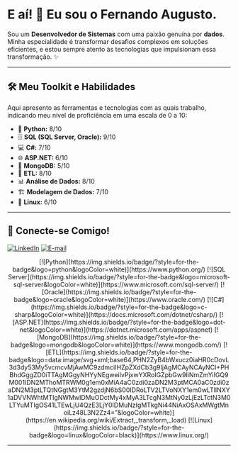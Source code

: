 # E aí! 👋 Eu sou o Fernando Augusto.

Sou um **Desenvolvedor de Sistemas** com uma paixão genuína por **dados**. Minha especialidade é transformar desafios complexos em soluções eficientes, e estou sempre atento às tecnologias que impulsionam essa transformação. ✨

---

## 🛠️ Meu Toolkit e Habilidades

Aqui apresento as ferramentas e tecnologias com as quais trabalho, indicando meu nível de proficiência em uma escala de 0 a 10:

* 🐍 **Python:** 8/10
* 🗄️ **SQL (SQL Server, Oracle):** 9/10
* 💻 **C#:** 7/10
* 🌐 **ASP.NET:** 6/10
* 🍃 **MongoDB:** 5/10
* 🔀 **ETL:** 8/10
* 📊 **Análise de Dados:** 8/10
* 🏗️ **Modelagem de Dados:** 7/10
* 🐧 **Linux:** 6/10

---

## 🤝 Conecte-se Comigo!

[![LinkedIn](https://img.shields.io/badge/LinkedIn-0077B5?style=for-the-badge&logo=linkedin&logoColor=white)](https://br.linkedin.com/in/fernando-augusto-ba286b240)
[![E-mail](https://img.shields.io/badge/Gmail-D14836?style=for-the-badge&logo=gmail&logoColor=white)](mailto:nando.aju.2001@gmail.com)

<p align="center">
  [![Python](https://img.shields.io/badge/?style=for-the-badge&logo=python&logoColor=white)](https://www.python.org/)
  [![SQL Server](https://img.shields.io/badge/?style=for-the-badge&logo=microsoft-sql-server&logoColor=white)](https://www.microsoft.com/sql-server/)
  [![Oracle](https://img.shields.io/badge/?style=for-the-badge&logo=oracle&logoColor=white)](https://www.oracle.com/)
  [![C#](https://img.shields.io/badge/?style=for-the-badge&logo=c-sharp&logoColor=white)](https://docs.microsoft.com/dotnet/csharp/)
  [![ASP.NET](https://img.shields.io/badge/?style=for-the-badge&logo=dot-net&logoColor=white)](https://dotnet.microsoft.com/apps/aspnet)
  [![MongoDB](https://img.shields.io/badge/?style=for-the-badge&logo=mongodb&logoColor=white)](https://www.mongodb.com/)
  [![ETL](https://img.shields.io/badge/?style=for-the-badge&logo=data:image/svg+xml;base64,PHN2ZyB4bWxucz0iaHR0cDovL3d3dy53My5vcmcvMjAwMC9zdmciIHZpZXdCb3g9IjAgMCAyNCAyNCI+PHBhdGggZD0iTTAgMGgyNHYyNEgweiIvPjxwYXRoIGZpbGw9IiNmZmYiIGQ9M001IDN2MThoMTRWM0g1em0xMiA4aC0zdi0zaDN2M3ptMCA0aC0zdi0zaDN2M3ptLTQtNGgtM3YtM2gzdjN6bS00IDRoLTV2LTVoNXY1em0wLTlINXY1aDVVNWhtMTIgNWMwIDMuODctMy4xMyA3LTcgN3MtNy0zLjEzLTctN3M0LTYuMTIgOS41LTEwLjU4QzE3LjY0IDMuNzIgMTkgNi44NiAxOSAxMWgtMnoiLz48L3N2Zz4="&logoColor=white)](https://en.wikipedia.org/wiki/Extract,_transform,_load)
  [![Linux](https://img.shields.io/badge/?style=for-the-badge&logo=linux&logoColor=black)](https://www.linux.org/)
</p>

---